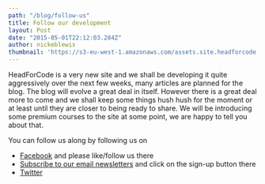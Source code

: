 ```yaml
---
path: "/blog/follow-us"
title: Follow our development
layout: Post
date: "2015-05-01T22:12:03.284Z"
author: nickeblewis
thumbnail: 'https://s3-eu-west-1.amazonaws.com/assets.site.headforcode.com/icons/js.png'
---
```


HeadForCode is a very new site and we shall be developing it quite aggressively over the next few weeks, many articles are planned for the blog. The blog will evolve a great deal in itself. However there is a great deal more to come and we shall keep some things hush hush for the moment or at least until they are closer to being ready to share. We will be introducing some premium courses to the site at some point, we are happy to tell you about that.

You can follow us along by following us on

- [Facebook](http://facebook.com/headforcode) and please like/follow us there
- [Subscribe to our email newsletters](http://facebook.com/headforcode) and click on the sign-up button there
- [Twitter](http://twitter.com/headforcode)